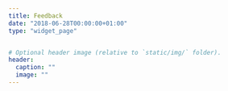 ```yaml
---
title: Feedback
date: "2018-06-28T00:00:00+01:00"
type: "widget_page"


# Optional header image (relative to `static/img/` folder).
header:
  caption: ""
  image: ""
---
```

